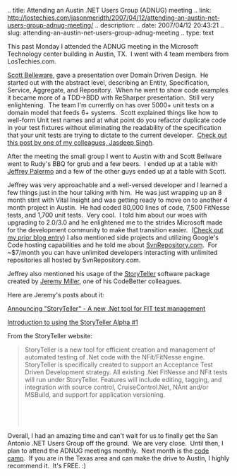 .. title: Attending an Austin .NET Users Group (ADNUG) meeting
.. link: http://lostechies.com/jasonmeridth/2007/04/12/attending-an-austin-net-users-group-adnug-meeting/
.. description: 
.. date: 2007/04/12 20:43:21
.. slug: attending-an-austin-net-users-group-adnug-meeting
.. type: text


This past Monday I attended the ADNUG meeting in the Microsoft Technology center building in Austin, TX.  I went with 4 team members from LosTechies.com.

[Scott Belleware](http://codebetter.com/blogs/scott.bellware/default.aspx), gave a presentation over Domain Driven Design.  He started out with the abstract level, describing an Entity, Specification, Service, Aggregate, and Repository.  When he went to show code examples it became more of a TDD->BDD with ReSharper presentation.  Still very enlightening.  The team I'm currently on has over 5000+ unit tests on a domain model that feeds 6+ systems.  Scott explained things like how to well-form Unit test names and at what point do you refactor duplicate code in your test fixtures without eliminating the readability of the specification that your unit tests are trying to dictate to the current developer.  [Check out this post by one of my colleagues, Jasdeep Singh](http://www.lostechies.com/blogs/jasdeep_singh/archive/2007/04/10/self-documenting-unit-tests.aspx).

After the meeting the small group I went to Austin with and Scott Bellware went to Rudy's BBQ for grub and a few beers.  I ended up at a table with [Jeffrey Palermo](http://codebetter.com/blogs/jeffrey.palermo/default.aspx) and a few of the other guys ended up at a table with Scott.

Jeffrey was very approachable and a well-versed developer and I learned a few things just in the hour talking with him.  He was just wrapping up an 8 month stint with Vital Insight and was getting ready to move on to another 4 month project in Austin.  He had coded 80,000 lines of code, 7,500 FitNesse tests, and 1,700 unit tests.  Very cool.  I told him about our woes with upgrading to 2.0/3.0 and he enlightened me to the strides Microsoft made for the development community to make that transition easier.  ([Check out my prior blog entry](http://www.lostechies.com/blogs/jason_meridth/archive/2007/04/10/visual-studio-2005-web-application-projects-download.aspx)) I also mentioned side projects and utilizing Google's Code hosting capabilities and he told me about [SvnRepository.com](http://www.svnrepository.com).  For ~$7/month you can have unlimited developers interacting with unlimited repositories all hosted by SvnRepository.com.

Jeffrey also mentioned his usage of the [StoryTeller](http://storyteller.tigris.org) software package created by [Jeremy Miller](http://codebetter.com/blogs/jeremy.miller/default.aspx), one of his CodeBetter colleagues.

Here are Jeremy's posts about it:

[Announcing "StoryTeller" - A new .Net tool for FIT test management](http://codebetter.com/blogs/jeremy.miller/archive/2006/10/17/Announcing-_2200_StoryTeller_2200_---A-new-.Net-tool-for-FIT-test-management.aspx)

[Introduction to using the StoryTeller Alpha #1](http://codebetter.com/blogs/jeremy.miller/archive/2006/12/17/Introduction-to-using-the-StoryTeller-Alpha-_2300_1.aspx)

From the StoryTeller website:

> StoryTeller is a new tool for efficient creation and management of automated testing of .Net code with the NFit/FitNesse engine. StoryTeller is specifically created to support an Acceptance Test Driven Development strategy. All existing .Net FitNesse and NFit tests will run under StoryTeller. Features will include editing, tagging, and integration with source control, CruiseControl.Net, NAnt and/or MSBuild, and support for application versioning. 
> 
>  
> 
>  

Overall, I had an amazing time and can't wait for us to finally get the San Antonio .NET Users Group off the ground.  We are very close.  Until then, I plan to attend the ADNUG meetings monthly.  Next month is the [code camp](http://www.adnug.org/codecamp2007.aspx).  If you are in the Texas area and can make the drive to Austin, I highly recommend it.  It's FREE. :)